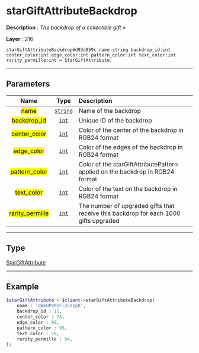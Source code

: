 # starGiftAttributeBackdrop

**Description** : *The backdrop of a collectible gift &raquo;*

**Layer** : 216

```tl
starGiftAttributeBackdrop#d93d859c name:string backdrop_id:int center_color:int edge_color:int pattern_color:int text_color:int rarity_permille:int = StarGiftAttribute;
```

---

## Parameters

| Name | Type | Description |
| :---: | :---: | :--- |
| <mark>name</mark> | [`string`](type/string) | Name of the backdrop |
| <mark>backdrop_id</mark> | [`int`](type/int) | Unique ID of the backdrop |
| <mark>center_color</mark> | [`int`](type/int) | Color of the center of the backdrop in RGB24 format |
| <mark>edge_color</mark> | [`int`](type/int) | Color of the edges of the backdrop in RGB24 format |
| <mark>pattern_color</mark> | [`int`](type/int) | Color of the starGiftAttributePattern applied on the backdrop in RGB24 format |
| <mark>text_color</mark> | [`int`](type/int) | Color of the text on the backdrop in RGB24 format |
| <mark>rarity_permille</mark> | [`int`](type/int) | The number of upgraded gifts that receive this backdrop for each 1000 gifts upgraded |

---

## Type

[StarGiftAttribute](type/StarGiftAttribute)

---

## Example

```php
$starGiftAttribute = $client->starGiftAttributeBackdrop(
	name : 'qWmUPVR1Fl2cdzpD',
	backdrop_id : 11,
	center_color : 74,
	edge_color : 98,
	pattern_color : 95,
	text_color : 59,
	rarity_permille : 84,
);
```